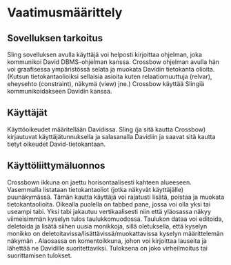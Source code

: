 # Vaatimusmäärittely
## Sovelluksen tarkoitus

Sling sovelluksen avulla käyttäjä voi helposti kirjoittaa ohjelman, joka kommunikoi David DBMS-ohjelman kanssa. Crossbow ohjelman avulla hän voi graafisessa ympäristössä selata ja muokata Davidin tietokanta olioita. (Kutsun tietokantaolioiksi sellaisia asioita kuten relaatiomuuttuja (relvar), eheysehto (constraint), näkymä (view) jne.) Crossbow käyttää Slingiä kommunikoidakseen Davidin kanssa.

## Käyttäjät
Käyttöoikeudet määritellään Davidissa. Sling (ja sitä kautta Crossbow) kirjautuvat käyttäjätunnuksella ja salasanalla Davidiin ja saavat sitä kautta tietyt oikeudet David-tietokantaan.

## Käyttöliittymäluonnos
Crossbown ikkuna on jaettu horisontaalisesti kahteen alueeseen. Vasemmalla listataan tietokantaoliot (jotka näkyvät käyttäjälle) puunäkymässä. Tämän kautta käyttäjä voi rajatusti lisätä, poistaa ja muokata tietokantaolioita. Oikealla puolella on tabbed pane, jossa voi olla yksi tai useampi tabi. Yksi tabi jakautuu vertikaalisesti niin että yläosassa näkyy viimeisimmän kyselyn tulos taulukkomuodossa. Taulukon dataa voi editoida, deletoida ja lisätä siihen uusia monikkoja, sillä oletuksella, että kyselyn monikko on deletoitavissa/lisättävissä/muokattavissa kyselyn määrittelemän näkymän . Alaosassa on komentoikkuna, johon voi kirjoittaa lauseita ja lähettää ne Davidille suoritettaviksi. Tuloksena on joko virheilmoitus tai suorittamisen tulokset.
